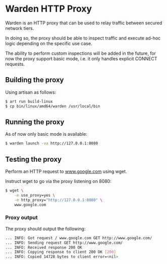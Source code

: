 # Warden HTTP Proxy

Warden is an HTTP proxy that can be used to relay traffic between secured network tiers.

In doing so, the proxy should be able to inspect traffic and execute ad-hoc logic depending on the specific use case.

The ability to perform custom inspections will be added in the future, for now the proxy support basic mode, i.e. it
only handles explicit CONNECT requests.

## Building the proxy

Using artisan as follows:

```bash
$ art run build-linux
$ cp bin/linux/amd64/warden /usr/local/bin
```

## Running the proxy

As of now only basic mode is available:

```bash
$ warden launch -va http://127.0.0.1:8080
```

## Testing the proxy

Perform an HTTP request to www.google.com using wget. 

Instruct wget to go via the proxy listening on 8080:

```bash
$ wget \
    -e use_proxy=yes \
    -e http_proxy="http://127.0.0.1:8080" \
    www.google.com
```

### Proxy output

The proxy should output the following:

```bash
... INFO: Got request / www.google.com GET http://www.google.com/
... INFO: Sending request GET http://www.google.com/
... INFO: Received response 200 OK
... INFO: Copying response to client 200 OK [200]
... INFO: Copied 14728 bytes to client error=<nil>

```
